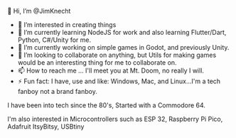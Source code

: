 👋 Hi, I’m @JimKnecht

- 👀 I’m interested in creating things
- 🌱 I’m currently learning NodeJS for work and also learning Flutter/Dart, Python, C#/Unity for me.
- 🔭 I’m currently working on simple games in Godot, and previously Unity.
- 👯 I’m looking to collaborate on anything, but Utils for making games would be an interesting thing for me to collaborate on.
- 📫 How to reach me ... I'll meet you at Mt. Doom, no really I will.
- ⚡ Fun fact: I have, use and like: Windows, Mac, and Linux...I'm a tech fanboy not a brand fanboy.

I have been into tech since the 80's, Started with a Commodore 64. 

I'm also interested in Microcontrollers such as ESP 32, Raspberry Pi Pico, Adafruit ItsyBitsy, USBtiny

<!--Programming languages I use to know but barely remember now: Pearl,  PHP 5, MS Basic, Qbasic

Programming languages I use to know and mostly remember now: 6502 Assembly, Visual Basic 5 (pre dot net), Html/CSS

Some other devices I have or still have:
- Commodore 128, TI99 4A
- IBM 386 w/ Dos, 486dx4 100MHz, various self built pentiums
- Apple PPC Mac Mini, Intel Mac Mini, Macbook Pro 17 inch
- Apple iPad original, seveal minis, 2019 iPad Pro, several iPhones
- Several models of Raspberry Pi
- Microcontrollers such as ESP 32, Raspberry Pi Pico, Adafruit ItsyBitsy, USBtiny
- Atari 2600, Intellivision, NES, SNES, N Wii, N DS, Sega Genesis, PSP, PS 1-4, All XBoxes
-->
